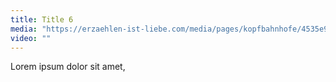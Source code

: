 ```yaml
---
title: Title 6
media: "https://erzaehlen-ist-liebe.com/media/pages/kopfbahnhofe/4535e9aee0-1613568677/img_1986.jpeg"
video: ""
---
```


Lorem ipsum dolor sit amet,
